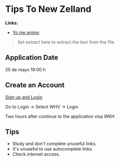 # Tips To New Zelland

**Links:**
- [Yo me animo](https://www.yomeanimo.com)

> Set extract here to extract the text from the file.

## Application Date

25 de mayo 19:00 h	

## Create an Account

[Sign up and Login](https://www.immigration.govt.nz/)

Go to Login -> Select WHV -> Login

Two hours after continue to the application visa WKH

## Tips

- Study and don't complete unuseful links.
- It's unuseful to use autocomplete links.
- Check internet access. 